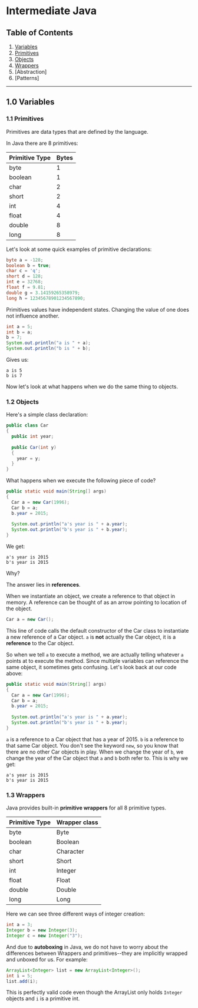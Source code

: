 <a id="top"></a>
# Intermediate Java
 
## Table of Contents
1. [Variables](#variables)
  1. [Primitives](#primitives)
  2. [Objects](#objects)
  3. [Wrappers](#wrappers)
2. [Abstraction]
3. [Patterns]
 
-------------------------
 
<a id="variables"></a>
## 1.0 Variables

<a id="primitives"></a>
### 1.1 Primitives

Primitives are data types that are defined by the language.

In Java there are 8 primitives:

| Primitive Type  |  Bytes  |
|-----------------|---------|
| byte | 1 |
| boolean | 1 |
| char | 2 |
| short | 2 |
| int | 4 |
| float | 4 |
| double | 8 |
| long | 8 |

Let's look at some quick examples of primitive declarations:

```java
byte a = -128;
boolean b = true;
char c = 'q';
short d = 128;
int e = 32768;
float f = 9.81;
double g = 3.14159265358979;
long h = 12345678901234567890;
```

Primitives values have independent states. Changing the value of one does not influence another.

```java
int a = 5;
int b = a;
b = 7;
System.out.println("a is " + a);
System.out.println("b is " + b);
```

Gives us:

```
a is 5
b is 7
```

Now let's look at what happens when we do the same thing to objects.

<a id="objects"></a>
### 1.2 Objects

Here's a simple class declaration:

```java
public class Car
{
  public int year;
  
  public Car(int y)
  {
    year = y;
  }
}
```

What happens when we execute the following piece of code?

```java
public static void main(String[] args)
{
  Car a = new Car(1996);
  Car b = a;
  b.year = 2015;
  
  System.out.println("a's year is " + a.year);
  System.out.println("b's year is " + b.year);
}
```

We get:

```
a's year is 2015
b's year is 2015
```

Why?

The answer lies in <b>references</b>.

When we instantiate an object, we create a reference to that object in memory. A reference can be thought of as an arrow pointing to location of the object.

```java
Car a = new Car();
```

This line of code calls the default constructor of the Car class to instantiate a new reference of a Car object. `a` is <b>not</b> actually the Car object, it is a <b>reference</b> to the Car object.

So when we tell `a` to execute a method, we are actually telling whatever `a` points at to execute the method. Since multiple variables can reference the same object, it sometimes gets confusing. Let's look back at our code above:

```java
public static void main(String[] args)
{
  Car a = new Car(1996);
  Car b = a;
  b.year = 2015;
  
  System.out.println("a's year is " + a.year);
  System.out.println("b's year is " + b.year);
}
```

`a` is a reference to a Car object that has a year of 2015.
`b` is a reference to that same Car object. You don't see the keyword `new`, so you know that there are no other Car objects in play.
When we change the year of `b`, we change the year of the Car object that `a` and `b` both refer to. This is why we get:

```
a's year is 2015
b's year is 2015
```



<a id="wrappers"></a>
### 1.3 Wrappers

Java provides built-in <b>primitive wrappers</b> for all 8 primitive types.

| Primitive Type  |  Wrapper class  |
|-----------------|---------|
| byte | Byte |
| boolean | Boolean |
| char | Character |
| short | Short |
| int | Integer |
| float | Float |
| double | Double |
| long | Long |


Here we can see three different ways of integer creation:

```java
int a = 3;
Integer b = new Integer(3);
Integer c = new Integer("3");
```

And due to <b>autoboxing</b> in Java, we do not have to worry about the differences between Wrappers and primitives--they are implicitly wrapped and unboxed for us. For example:

```java
ArrayList<Integer> list = new ArrayList<Integer>();
int i = 5;
list.add(i);
```

This is perfectly valid code even though the ArrayList only holds `Integer` objects and `i` is a primitive int.
